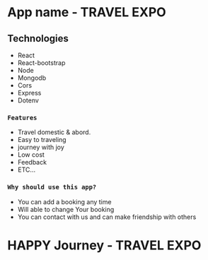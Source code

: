 # App name - TRAVEL EXPO


## Technologies
- React
- React-bootstrap
- Node
- Mongodb
- Cors
- Express
- Dotenv

### `Features`
- Travel domestic & abord.
- Easy to traveling
- journey with joy
- Low cost
- Feedback
- ETC...



### `Why should use this app?`

- You can add a booking any time
- Will able to change Your booking
- You can contact with us and can make friendship with others



# HAPPY Journey - TRAVEL EXPO
